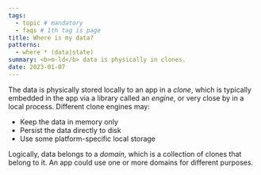 ```yaml
---
tags:
  - topic # mandatory
  - faqs # 1th tag is page
title: Where is my data?
patterns:
  - where * (data|state)
summary: <b>m-ld</b> data is physically in clones.
date: 2023-01-07
---
```

The data is physically stored locally to an app in a *clone*, which is typically
embedded in the app via a library called an *engine*, or very close by in a
local process. Different clone engines may:
- Keep the data in memory only
- Persist the data directly to disk
- Use some platform-specific local storage

Logically, data belongs to a *domain*, which is a collection of clones that
belong to it. An app could use one or more domains for different purposes.